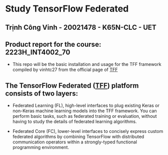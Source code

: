 # Study TensorFlow Federated

## Trịnh Công Vinh - 20021478 - K65N-CLC - UET

## Product report for the course: 2223H_INT4002_70

+ This repo will be the basic installation and usage for the TFF framework compiled by vinhtc27 from the official page of [TFF](https://www.tensorflow.org/federated)

## The TensorFlow Federated ([TFF](https://www.tensorflow.org/federated)) platform consists of two layers:

- Federated Learning (FL), high-level interfaces to plug existing Keras or non-Keras machine learning models into the TFF framework. You can perform basic tasks, such as federated training or evaluation, without having to study the details of federated learning algorithms.

- Federated Core (FC), lower-level interfaces to concisely express custom federated algorithms by combining TensorFlow with distributed communication operators within a strongly-typed functional programming environment.

